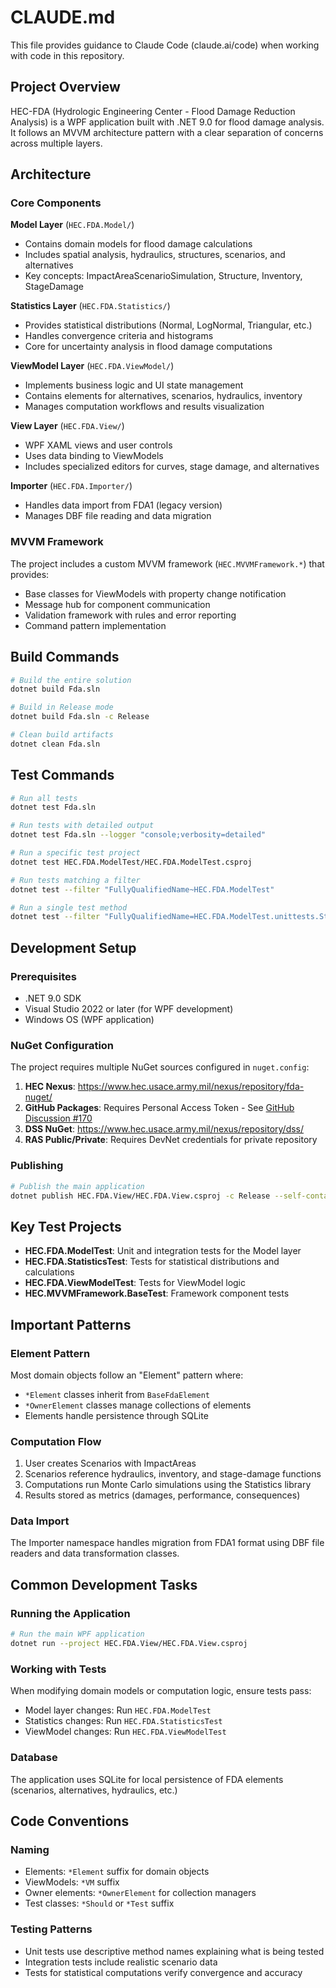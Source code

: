 # CLAUDE.md

This file provides guidance to Claude Code (claude.ai/code) when working with code in this repository.

## Project Overview

HEC-FDA (Hydrologic Engineering Center - Flood Damage Reduction Analysis) is a WPF application built with .NET 9.0 for flood damage analysis. It follows an MVVM architecture pattern with a clear separation of concerns across multiple layers.

## Architecture

### Core Components

**Model Layer** (`HEC.FDA.Model/`)
- Contains domain models for flood damage calculations
- Includes spatial analysis, hydraulics, structures, scenarios, and alternatives
- Key concepts: ImpactAreaScenarioSimulation, Structure, Inventory, StageDamage

**Statistics Layer** (`HEC.FDA.Statistics/`)
- Provides statistical distributions (Normal, LogNormal, Triangular, etc.)
- Handles convergence criteria and histograms
- Core for uncertainty analysis in flood damage computations

**ViewModel Layer** (`HEC.FDA.ViewModel/`)
- Implements business logic and UI state management
- Contains elements for alternatives, scenarios, hydraulics, inventory
- Manages computation workflows and results visualization

**View Layer** (`HEC.FDA.View/`)
- WPF XAML views and user controls
- Uses data binding to ViewModels
- Includes specialized editors for curves, stage damage, and alternatives

**Importer** (`HEC.FDA.Importer/`)
- Handles data import from FDA1 (legacy version)
- Manages DBF file reading and data migration

### MVVM Framework

The project includes a custom MVVM framework (`HEC.MVVMFramework.*`) that provides:
- Base classes for ViewModels with property change notification
- Message hub for component communication
- Validation framework with rules and error reporting
- Command pattern implementation

## Build Commands

```bash
# Build the entire solution
dotnet build Fda.sln

# Build in Release mode
dotnet build Fda.sln -c Release

# Clean build artifacts
dotnet clean Fda.sln
```

## Test Commands

```bash
# Run all tests
dotnet test Fda.sln

# Run tests with detailed output
dotnet test Fda.sln --logger "console;verbosity=detailed"

# Run a specific test project
dotnet test HEC.FDA.ModelTest/HEC.FDA.ModelTest.csproj

# Run tests matching a filter
dotnet test --filter "FullyQualifiedName~HEC.FDA.ModelTest"

# Run a single test method
dotnet test --filter "FullyQualifiedName=HEC.FDA.ModelTest.unittests.StageDamageShould.TestMethodName"
```

## Development Setup

### Prerequisites
- .NET 9.0 SDK
- Visual Studio 2022 or later (for WPF development)
- Windows OS (WPF application)

### NuGet Configuration
The project requires multiple NuGet sources configured in `nuget.config`:
1. **HEC Nexus**: https://www.hec.usace.army.mil/nexus/repository/fda-nuget/
2. **GitHub Packages**: Requires Personal Access Token - See [GitHub Discussion #170](https://github.com/HydrologicEngineeringCenter/HEC-FDA/discussions/170)
3. **DSS NuGet**: https://www.hec.usace.army.mil/nexus/repository/dss/
4. **RAS Public/Private**: Requires DevNet credentials for private repository

### Publishing
```bash
# Publish the main application
dotnet publish HEC.FDA.View/HEC.FDA.View.csproj -c Release --self-contained true
```

## Key Test Projects

- **HEC.FDA.ModelTest**: Unit and integration tests for the Model layer
- **HEC.FDA.StatisticsTest**: Tests for statistical distributions and calculations
- **HEC.FDA.ViewModelTest**: Tests for ViewModel logic
- **HEC.MVVMFramework.BaseTest**: Framework component tests

## Important Patterns

### Element Pattern
Most domain objects follow an "Element" pattern where:
- `*Element` classes inherit from `BaseFdaElement` 
- `*OwnerElement` classes manage collections of elements
- Elements handle persistence through SQLite

### Computation Flow
1. User creates Scenarios with ImpactAreas
2. Scenarios reference hydraulics, inventory, and stage-damage functions
3. Computations run Monte Carlo simulations using the Statistics library
4. Results stored as metrics (damages, performance, consequences)

### Data Import
The Importer namespace handles migration from FDA1 format using DBF file readers and data transformation classes.

## Common Development Tasks

### Running the Application
```bash
# Run the main WPF application
dotnet run --project HEC.FDA.View/HEC.FDA.View.csproj
```

### Working with Tests
When modifying domain models or computation logic, ensure tests pass:
- Model layer changes: Run `HEC.FDA.ModelTest`
- Statistics changes: Run `HEC.FDA.StatisticsTest`
- ViewModel changes: Run `HEC.FDA.ViewModelTest`

### Database
The application uses SQLite for local persistence of FDA elements (scenarios, alternatives, hydraulics, etc.)

## Code Conventions

### Naming
- Elements: `*Element` suffix for domain objects
- ViewModels: `*VM` suffix
- Owner elements: `*OwnerElement` for collection managers
- Test classes: `*Should` or `*Test` suffix

### Testing Patterns
- Unit tests use descriptive method names explaining what is being tested
- Integration tests include realistic scenario data
- Tests for statistical computations verify convergence and accuracy
